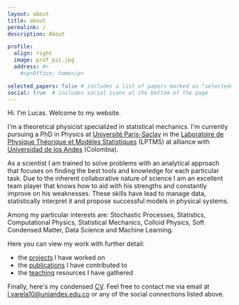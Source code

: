 ```yaml
---
layout: about
title: about
permalink: /
description: About

profile:
  align: right
  image: prof_pic.jpg
  address: #>
    #<p>Office: home</p>

selected_papers: false # includes a list of papers marked as "selected={true}"
social: true  # includes social icons at the bottom of the page
---
```


Hi. I'm Lucas. Welcome to my website. 

I'm a theoretical physicist specialized in statistical mechanics. I'm currently pursuing a PhD in Physics at [Université Paris-Saclay](https://www.universite-paris-saclay.fr/en) in the 
[Laboratoire de Physique Théorique et Modèles Statistiques](http://lptms.u-psud.fr/en/) (LPTMS) at alliance with [Universidad de los Andes](https://uniandes.edu.co/en) (Colombia). 

As a scientist I am trained to solve problems with an analytical approach that focuses on finding the best tools and knowledge for each particular task. Due to the inherent collaborative nature of science I am an excellent team player that knows how to aid with his strengths and constantly improve on his weaknesses. These skills have lead to manage data, statistically interpret it and propose successful models in physical systems. 

Among my particular interests are: Stochastic Processes, Statistics, Computational Physics, Statistical Mechanics, Colloid Physics, Soft Condensed Matter, Data Science and Machine Learning.

Here you can view my work with further detail:

* the [projects](https://lucasvarela.github.io/projects/) I have worked on
* the [publications](https://lucasvarela.github.io/publications/) I have contributed to
* the [teaching](https://lucasvarela.github.io/teaching/) resources I have gathered

Finally, here's my condensed [CV](https://lucasvarela.github.io/assets/pdf/CV.pdf). Feel free to contact me via email at [l.varela10@uniandes.edu.co](mailto:l.varela10@uniandes.edu.co) or any of the social connections listed above.
